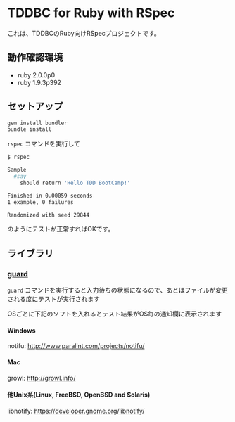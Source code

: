 TDDBC for Ruby with RSpec
====================================

これは、TDDBCのRuby向けRSpecプロジェクトです。

## 動作確認環境
* ruby 2.0.0p0
* ruby 1.9.3p392

## セットアップ
```bash
gem install bundler
bundle install
```

`rspec` コマンドを実行して

```bash
$ rspec

Sample
  #say
    should return 'Hello TDD BootCamp!'

Finished in 0.00059 seconds
1 example, 0 failures

Randomized with seed 29844
```

のようにテストが正常すればOKです。

## ライブラリ
### [guard](https://github.com/guard/guard)
`guard` コマンドを実行すると入力待ちの状態になるので、あとはファイルが変更される度にテストが実行されます

OSごとに下記のソフトを入れるとテスト結果がOS毎の通知欄に表示されます

#### Windows
notifu: http://www.paralint.com/projects/notifu/

#### Mac
growl: http://growl.info/

#### 他Unix系(Linux, FreeBSD, OpenBSD and Solaris)
libnotify: https://developer.gnome.org/libnotify/
